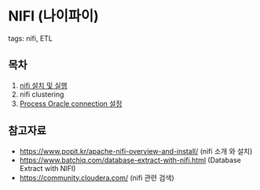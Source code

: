 # NIFI (나이파이)

tags: nifi, ETL

## 목차
1. [nifi 설치 및 실행](./instrall-nifi.md)
1. nifi clustering
1. [Process Oracle connection 설정](./nifi-oracle-connector.md)


## 참고자료
- https://www.popit.kr/apache-nifi-overview-and-install/ (nifi 소개 와 설치)
- https://www.batchiq.com/database-extract-with-nifi.html (Database Extract with NIFI)
- https://community.cloudera.com/ (nifi 관련 검색)